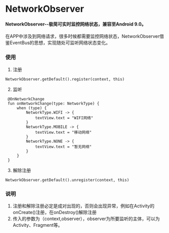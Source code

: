 # NetworkObserver
#### NetworkObserver--极简可实时监控网络状态，兼容至Android 9.0。
在APP中涉及到网络请求，很多时候都需要监控网络状态，NetworkObserver借鉴EventBus的思想，实现随处可监听网络状态变化。

### 使用
1. 注册
```
NetworkObserver.getDefault().register(context, this)
```
2. 监听
```
 @OnNetworkChange
 fun onNetworkChange(type: NetworkType) {
     when (type) {
         NetworkType.WIFI -> {
             textView.text = "WIFI网络"
         }
         NetworkType.MOBILE -> {
             textView.text = "移动网络"
         }
         NetworkType.NONE -> {
             textView.text = "暂无网络"
         }
     }
 }
```
3. 解除注册
```
NetworkObserver.getDefault().unregister(context, this)
```
### 说明
1. 注册和解除注册必定是成对出现的，否则会出现异常，例如在Activity的onCreate()注册，在onDestroy()解除注册
2. 传入的参数为（context,observer），observer为所要监听的主体，可以为Activity、Fragment等。
